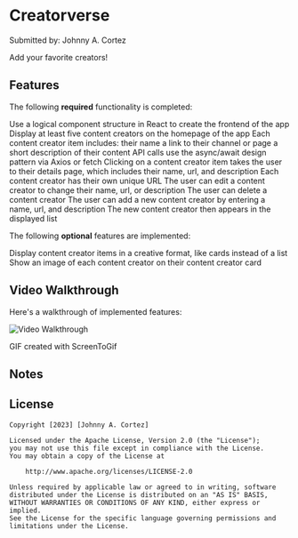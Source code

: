 # Creatorverse

Submitted by: Johnny A. Cortez

Add your favorite creators!

## Features

The following **required** functionality is completed:

Use a logical component structure in React to create the frontend of the app
Display at least five content creators on the homepage of the app
Each content creator item includes:
their name 
a link to their channel or page
a short description of their content
API calls use the async/await design pattern via Axios or fetch
Clicking on a content creator item takes the user to their details page, which includes their name, url, and description
Each content creator has their own unique URL
The user can edit a content creator to change their name, url, or description
The user can delete a content creator
The user can add a new content creator by entering a name, url, and description
The new content creator then appears in the displayed list

The following **optional** features are implemented:

Display content creator items in a creative format, like cards instead of a list
Show an image of each content creator on their content creator card

## Video Walkthrough

Here's a walkthrough of implemented features:

<img src='[creatorverse.gif](https://github.com/JohnnyCortez/Creatorverse/blob/39bc89b448c8a152ec86c04fbc19c6fa7534c658/creatorverse.gif)' title='Video Walkthrough' width='' alt='Video Walkthrough' />

GIF created with ScreenToGif

## Notes

## License

    Copyright [2023] [Johnny A. Cortez]

    Licensed under the Apache License, Version 2.0 (the "License");
    you may not use this file except in compliance with the License.
    You may obtain a copy of the License at

        http://www.apache.org/licenses/LICENSE-2.0

    Unless required by applicable law or agreed to in writing, software
    distributed under the License is distributed on an "AS IS" BASIS,
    WITHOUT WARRANTIES OR CONDITIONS OF ANY KIND, either express or implied.
    See the License for the specific language governing permissions and
    limitations under the License.
